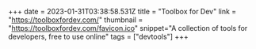 +++
date = 2023-01-31T03:38:58.531Z
title = "Toolbox for Dev"
link = "https://toolboxfordev.com/"
thumbnail = "https://toolboxfordev.com/favicon.ico"
snippet="A collection of tools for developers, free to use online"
tags = ["devtools"]
+++
